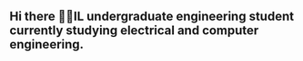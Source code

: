 ## Hi there 👋👋IL undergraduate engineering student currently studying electrical and computer engineering.

